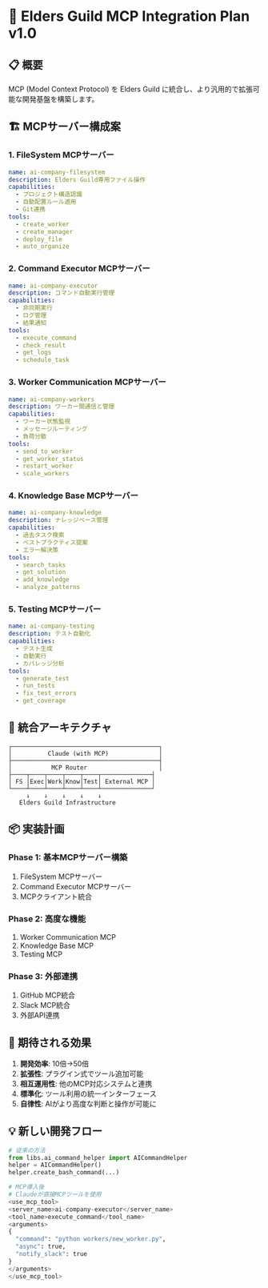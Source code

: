 # 🔌 Elders Guild MCP Integration Plan v1.0

## 📋 概要

MCP (Model Context Protocol) を Elders Guild に統合し、より汎用的で拡張可能な開発基盤を構築します。

## 🏗️ MCPサーバー構成案

### 1. **FileSystem MCPサーバー**
```yaml
name: ai-company-filesystem
description: Elders Guild専用ファイル操作
capabilities:
  - プロジェクト構造認識
  - 自動配置ルール適用
  - Git連携
tools:
  - create_worker
  - create_manager
  - deploy_file
  - auto_organize
```

### 2. **Command Executor MCPサーバー**
```yaml
name: ai-company-executor
description: コマンド自動実行管理
capabilities:
  - 非同期実行
  - ログ管理
  - 結果通知
tools:
  - execute_command
  - check_result
  - get_logs
  - schedule_task
```

### 3. **Worker Communication MCPサーバー**
```yaml
name: ai-company-workers
description: ワーカー間通信と管理
capabilities:
  - ワーカー状態監視
  - メッセージルーティング
  - 負荷分散
tools:
  - send_to_worker
  - get_worker_status
  - restart_worker
  - scale_workers
```

### 4. **Knowledge Base MCPサーバー**
```yaml
name: ai-company-knowledge
description: ナレッジベース管理
capabilities:
  - 過去タスク検索
  - ベストプラクティス提案
  - エラー解決策
tools:
  - search_tasks
  - get_solution
  - add_knowledge
  - analyze_patterns
```

### 5. **Testing MCPサーバー**
```yaml
name: ai-company-testing
description: テスト自動化
capabilities:
  - テスト生成
  - 自動実行
  - カバレッジ分析
tools:
  - generate_test
  - run_tests
  - fix_test_errors
  - get_coverage
```

## 🔄 統合アーキテクチャ

```
┌─────────────────────────────────────────┐
│          Claude (with MCP)              │
├─────────────────────────────────────────┤
│           MCP Router                    │
├────┬────┬────┬────┬────┬──────────────┤
│ FS │Exec│Work│Know│Test│ External MCP │
└────┴────┴────┴────┴────┴──────────────┘
     ↓    ↓    ↓    ↓    ↓
   Elders Guild Infrastructure
```

## 📦 実装計画

### Phase 1: 基本MCPサーバー構築
1. FileSystem MCPサーバー
2. Command Executor MCPサーバー
3. MCPクライアント統合

### Phase 2: 高度な機能
1. Worker Communication MCP
2. Knowledge Base MCP
3. Testing MCP

### Phase 3: 外部連携
1. GitHub MCP統合
2. Slack MCP統合
3. 外部API連携

## 🎯 期待される効果

1. **開発効率**: 10倍→50倍
2. **拡張性**: プラグイン式でツール追加可能
3. **相互運用性**: 他のMCP対応システムと連携
4. **標準化**: ツール利用の統一インターフェース
5. **自律性**: AIがより高度な判断と操作が可能に

## 💡 新しい開発フロー

```python
# 従来の方法
from libs.ai_command_helper import AICommandHelper
helper = AICommandHelper()
helper.create_bash_command(...)

# MCP導入後
# Claudeが直接MCPツールを使用
<use_mcp_tool>
<server_name>ai-company-executor</server_name>
<tool_name>execute_command</tool_name>
<arguments>
{
  "command": "python workers/new_worker.py",
  "async": true,
  "notify_slack": true
}
</arguments>
</use_mcp_tool>
```
